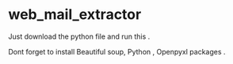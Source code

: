 # web_mail_extractor
Just download the python file and run this . 

Dont forget to install Beautiful soup, Python , Openpyxl packages . 
